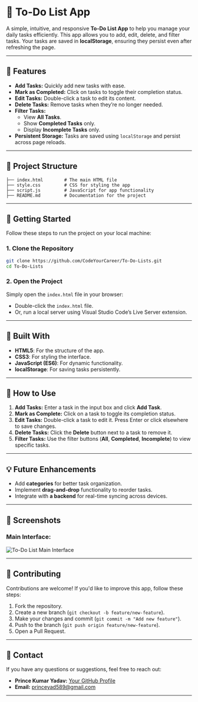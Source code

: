 # 📝 To-Do List App

A simple, intuitive, and responsive **To-Do List App** to help you manage your daily tasks efficiently. This app allows you to add, edit, delete, and filter tasks. Your tasks are saved in **localStorage**, ensuring they persist even after refreshing the page.

---

## 🌟 Features

- **Add Tasks:** Quickly add new tasks with ease.
- **Mark as Completed:** Click on tasks to toggle their completion status.
- **Edit Tasks:** Double-click a task to edit its content.
- **Delete Tasks:** Remove tasks when they’re no longer needed.
- **Filter Tasks:**
  - View **All Tasks**.
  - Show **Completed Tasks** only.
  - Display **Incomplete Tasks** only.
- **Persistent Storage:** Tasks are saved using `localStorage` and persist across page reloads.

---

## 📂 Project Structure

```plaintext
├── index.html        # The main HTML file
├── style.css         # CSS for styling the app
├── script.js         # JavaScript for app functionality
├── README.md         # Documentation for the project
```

---

## 🚀 Getting Started

Follow these steps to run the project on your local machine:

### 1. Clone the Repository

```bash
git clone https://github.com/CodeYourCareer/To-Do-Lists.git
cd To-Do-Lists
```

### 2. Open the Project

Simply open the `index.html` file in your browser:

- Double-click the `index.html` file.
- Or, run a local server using Visual Studio Code’s Live Server extension.

---

## 🔧 Built With

- **HTML5**: For the structure of the app.
- **CSS3**: For styling the interface.
- **JavaScript (ES6)**: For dynamic functionality.
- **localStorage**: For saving tasks persistently.

---

## 🎯 How to Use

1. **Add Tasks:** Enter a task in the input box and click **Add Task**.
2. **Mark as Complete:** Click on a task to toggle its completion status.
3. **Edit Tasks:** Double-click a task to edit it. Press Enter or click elsewhere to save changes.
4. **Delete Tasks:** Click the **Delete** button next to a task to remove it.
5. **Filter Tasks:** Use the filter buttons (**All**, **Completed**, **Incomplete**) to view specific tasks.

---

## 💡 Future Enhancements

- Add **categories** for better task organization.
- Implement **drag-and-drop** functionality to reorder tasks.
- Integrate with **a backend** for real-time syncing across devices.

---

## 📸 Screenshots

### Main Interface:

![To-Do List Main Interface](<Screenshoot(4).png>)

---

## 🤝 Contributing

Contributions are welcome! If you'd like to improve this app, follow these steps:

1. Fork the repository.
2. Create a new branch (`git checkout -b feature/new-feature`).
3. Make your changes and commit (`git commit -m "Add new feature"`).
4. Push to the branch (`git push origin feature/new-feature`).
5. Open a Pull Request.

---

## 📧 Contact

If you have any questions or suggestions, feel free to reach out:

- **Prince Kumar Yadav:** [Your GitHub Profile](https://github.com/CodeYourCareer)
- **Email:** princeyad589@gmail.com

---
